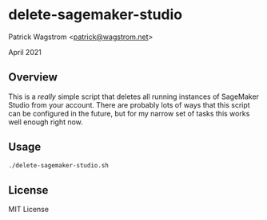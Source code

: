 delete-sagemaker-studio
=======================

Patrick Wagstrom &lt;patrick@wagstrom.net&gt;

April 2021

Overview
--------

This is a *really* simple script that deletes all running instances of
SageMaker Studio from your account. There are probably lots of ways that this
script can be configured in the future, but for my narrow set of tasks this
works well enough right now.

Usage
-----

```bash
./delete-sagemaker-studio.sh
```

License
-------

MIT License
